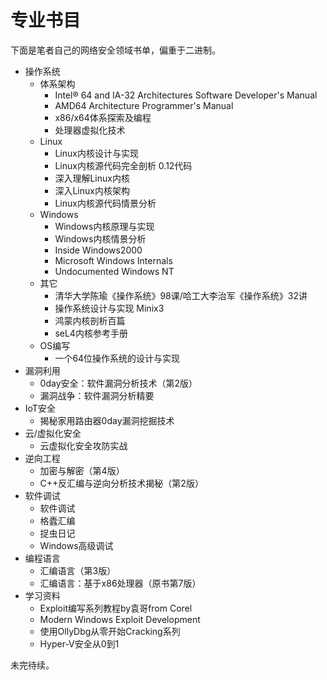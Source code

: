 # 专业书目

下面是笔者自己的网络安全领域书单，偏重于二进制。

- 操作系统
  - 体系架构
    - Intel® 64 and IA-32 Architectures Software Developer's Manual
    - AMD64 Architecture Programmer's Manual
    - x86/x64体系探索及编程
    - 处理器虚拟化技术
  - Linux
    - Linux内核设计与实现
    - Linux内核源代码完全剖析 0.12代码
    - 深入理解Linux内核
    - 深入Linux内核架构
    - Linux内核源代码情景分析
  - Windows
    - Windows内核原理与实现
    - Windows内核情景分析
    - Inside Windows2000
    - Microsoft Windows Internals
    - Undocumented Windows NT
  - 其它
    - 清华大学陈瑜《操作系统》98课/哈工大李治军《操作系统》32讲
    - 操作系统设计与实现 Minix3
    - 鸿蒙内核剖析百篇
    - seL4内核参考手册
  - OS编写
    - 一个64位操作系统的设计与实现
- 漏洞利用
  - 0day安全：软件漏洞分析技术（第2版）
  - 漏洞战争：软件漏洞分析精要
- IoT安全
  - 揭秘家用路由器0day漏洞挖掘技术
- 云/虚拟化安全
  - 云虚拟化安全攻防实战
- 逆向工程
  - 加密与解密（第4版）
  - C++反汇编与逆向分析技术揭秘（第2版）
- 软件调试
  - 软件调试
  - 格蠹汇编
  - 捉虫日记
  - Windows高级调试
- 编程语言
  - 汇编语言（第3版）
  - 汇编语言：基于x86处理器（原书第7版）
- 学习资料 
  - Exploit编写系列教程by袁哥from Corel
  - Modern Windows Exploit Development
  - 使用OllyDbg从零开始Cracking系列
  - Hyper-V安全从0到1

未完待续。
